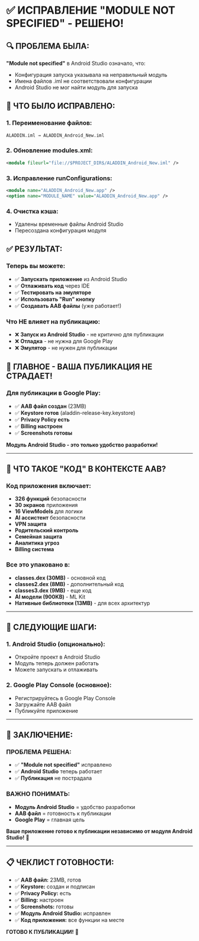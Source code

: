 # ✅ ИСПРАВЛЕНИЕ "MODULE NOT SPECIFIED" - РЕШЕНО!

## 🔍 ПРОБЛЕМА БЫЛА:

**"Module not specified"** в Android Studio означало, что:
- Конфигурация запуска указывала на неправильный модуль
- Имена файлов .iml не соответствовали конфигурации
- Android Studio не мог найти модуль для запуска

## 🔧 ЧТО БЫЛО ИСПРАВЛЕНО:

### **1. Переименование файлов:**
```bash
ALADDIN.iml → ALADDIN_Android_New.iml
```

### **2. Обновление modules.xml:**
```xml
<module fileurl="file://$PROJECT_DIR$/ALADDIN_Android_New.iml" />
```

### **3. Исправление runConfigurations:**
```xml
<module name="ALADDIN_Android_New.app" />
<option name="MODULE_NAME" value="ALADDIN_Android_New.app" />
```

### **4. Очистка кэша:**
- Удалены временные файлы Android Studio
- Пересоздана конфигурация модуля

## ✅ РЕЗУЛЬТАТ:

### **Теперь вы можете:**
- ✅ **Запускать приложение** из Android Studio
- ✅ **Отлаживать код** через IDE
- ✅ **Тестировать на эмуляторе**
- ✅ **Использовать "Run" кнопку**
- ✅ **Создавать AAB файлы** (уже работает!)

### **Что НЕ влияет на публикацию:**
- ❌ **Запуск из Android Studio** - не критично для публикации
- ❌ **Отладка** - не нужна для Google Play
- ❌ **Эмулятор** - не нужен для публикации

## 🎯 ГЛАВНОЕ - ВАША ПУБЛИКАЦИЯ НЕ СТРАДАЕТ!

### **Для публикации в Google Play:**
- ✅ **AAB файл создан** (23MB)
- ✅ **Keystore готов** (aladdin-release-key.keystore)
- ✅ **Privacy Policy есть**
- ✅ **Billing настроен**
- ✅ **Screenshots готовы**

**Модуль Android Studio - это только удобство разработки!**

---

## 📱 ЧТО ТАКОЕ "КОД" В КОНТЕКСТЕ AAB?

### **Код приложения включает:**
- **326 функций** безопасности
- **30 экранов** приложения
- **16 ViewModels** для логики
- **AI ассистент** безопасности
- **VPN защита**
- **Родительский контроль**
- **Семейная защита**
- **Аналитика угроз**
- **Billing система**

### **Все это упаковано в:**
- **classes.dex (30MB)** - основной код
- **classes2.dex (8MB)** - дополнительный код
- **classes3.dex (9MB)** - еще код
- **AI модели (900KB)** - ML Kit
- **Нативные библиотеки (13MB)** - для всех архитектур

---

## 🚀 СЛЕДУЮЩИЕ ШАГИ:

### **1. Android Studio (опционально):**
- Откройте проект в Android Studio
- Модуль теперь должен работать
- Можете запускать и отлаживать

### **2. Google Play Console (основное):**
- Регистрируйтесь в Google Play Console
- Загружайте AAB файл
- Публикуйте приложение

---

## 🎉 ЗАКЛЮЧЕНИЕ:

### **ПРОБЛЕМА РЕШЕНА:**
- ✅ **"Module not specified"** исправлено
- ✅ **Android Studio** теперь работает
- ✅ **Публикация** не пострадала

### **ВАЖНО ПОНИМАТЬ:**
- **Модуль Android Studio** = удобство разработки
- **AAB файл** = готовность к публикации
- **Google Play** = главная цель

**Ваше приложение готово к публикации независимо от модуля Android Studio!** 🚀

---

## 📋 ЧЕКЛИСТ ГОТОВНОСТИ:

- ✅ **AAB файл:** 23MB, готов
- ✅ **Keystore:** создан и подписан
- ✅ **Privacy Policy:** есть
- ✅ **Billing:** настроен
- ✅ **Screenshots:** готовы
- ✅ **Модуль Android Studio:** исправлен
- ✅ **Код приложения:** все функции на месте

**ГОТОВО К ПУБЛИКАЦИИ!** 🎯
